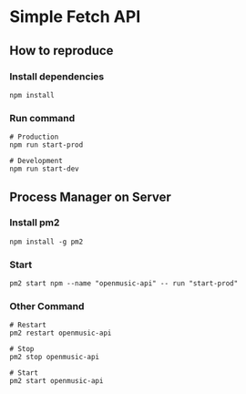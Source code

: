 # Simple Fetch API


## How to reproduce
### Install dependencies
``` shell
npm install
```
### Run command
``` shell
# Production
npm run start-prod

# Development
npm run start-dev
```

## Process Manager on Server
### Install pm2
```shell
npm install -g pm2
```

### Start
```shell
pm2 start npm --name "openmusic-api" -- run "start-prod"
```

### Other Command
```shell
# Restart
pm2 restart openmusic-api

# Stop
pm2 stop openmusic-api

# Start
pm2 start openmusic-api
```